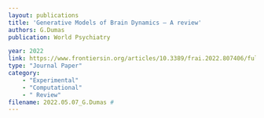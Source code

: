 ```yaml
---
layout: publications
title: 'Generative Models of Brain Dynamics — A review'
authors: G.Dumas
publication: World Psychiatry

year: 2022
link: https://www.frontiersin.org/articles/10.3389/frai.2022.807406/full
type: "Journal Paper"
category: 
    - "Experimental"
    - "Computational"
    - " Review"
filename: 2022.05.07_G.Dumas # 
---
```

